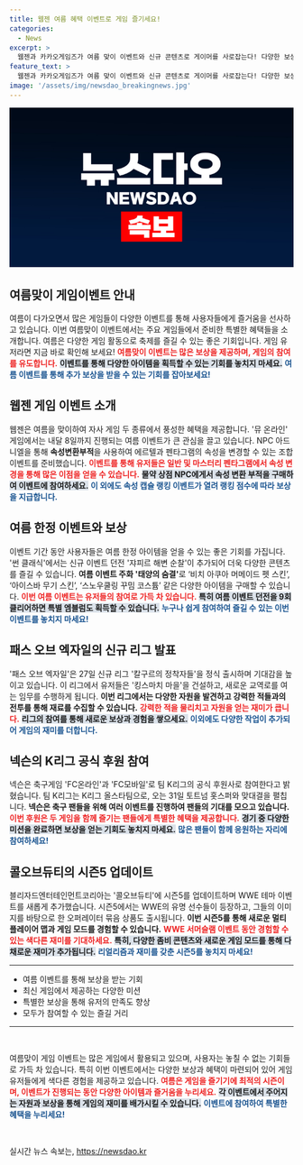 ```yaml
---
title: 웹젠 여름 혜택 이벤트로 게임 즐기세요!
categories:
  - News
excerpt: >
  웹젠과 카카오게임즈가 여름 맞이 이벤트와 신규 콘텐츠로 게이머를 사로잡는다! 다양한 보상과 미니게임, 새로운 리그 출시 소식까지 확인하세요. 당신의 여름 게임 활동을 더욱 풍성하게 만들어 줄 특별한 기회!
feature_text: >
  웹젠과 카카오게임즈가 여름 맞이 이벤트와 신규 콘텐츠로 게이머를 사로잡는다! 다양한 보상과 미니게임, 새로운 리그 출시 소식까지 확인하세요. 당신의 여름 게임 활동을 더욱 풍성하게 만들어 줄 특별한 기회!
image: '/assets/img/newsdao_breakingnews.jpg'
---
```


<p><img src="/assets/img/newsdao_breakingnews.jpg" alt="koreaapp 속보" /></p>

<h2 data-ke-size="size26">여름맞이 게임이벤트 안내</h2>

<p data-ke-size="size16">여름이 다가오면서 많은 게임들이 다양한 이벤트를 통해 사용자들에게 즐거움을 선사하고 있습니다. 이번 여름맞이 이벤트에서는 주요 게임들에서 준비한 특별한 혜택들을 소개합니다. 여름은 다양한 게임 활동으로 축제를 즐길 수 있는 좋은 기회입니다. 게임 유저라면 지금 바로 확인해 보세요! <b><span style="color: #ee2323;">여름맞이 이벤트는 많은 보상을 제공하며, 게임의 참여를 유도합니다.</span></b> <b><span style="background-color: #21538527;">이벤트를 통해 다양한 아이템을 획득할 수 있는 기회를 놓치지 마세요.</span></b> <b><span style="color: #1a5490;">여름 이벤트를 통해 추가 보상을 받을 수 있는 기회를 잡아보세요!</span></b></p>

<h2 data-ke-size="size26">웹젠 게임 이벤트 소개</h2>

<p data-ke-size="size16">웹젠은 여름을 맞이하여 자사 게임 두 종류에서 풍성한 혜택을 제공합니다. '뮤 온라인' 게임에서는 내달 8일까지 진행되는 여름 이벤트가 큰 관심을 끌고 있습니다. NPC 아드니엘을 통해 <b>속성변환부적</b>을 사용하여 에르텔과 펜타그램의 속성을 변경할 수 있는 조합 이벤트를 준비했습니다. <b><span style="color: #ee2323;">이벤트를 통해 유저들은 일반 및 마스터리 펜타그램에서 속성 변경을 통해 많은 이점을 얻을 수 있습니다.</span></b> <b><span style="background-color: #21538527;">물약 상점 NPC에게서 속성 변환 부적을 구매하여 이벤트에 참여하세요.</span></b> <b><span style="color: #1a5490;">이 외에도 속성 캡슐 랭킹 이벤트가 열려 랭킹 점수에 따라 보상을 지급합니다.</span></b></p>

<h2 data-ke-size="size26">여름 한정 이벤트와 보상</h2>

<p data-ke-size="size16">이벤트 기간 동안 사용자들은 여름 한정 아이템을 얻을 수 있는 좋은 기회를 가집니다. '썬 클래식'에서는 신규 이벤트 던전 '쟈피르 해변 순찰'이 추가되어 더욱 다양한 콘텐츠를 즐길 수 있습니다. <b>여름 이벤트 주화 '태양의 숨결'</b>로 ‘비치 아쿠아 머메이드 펫 스킨’, ‘아이스바 무기 스킨’, ‘스노우쿨링 꾸밈 코스튬’ 같은 다양한 아이템을 구매할 수 있습니다. <b><span style="color: #ee2323;">이번 여름 이벤트는 유저들의 참여로 가득 차 있습니다.</span></b> <b><span style="background-color: #21538527;">특히 여름 이벤트 던전을 9회 클리어하면 특별 엠블럼도 획득할 수 있습니다.</span></b> <b><span style="color: #1a5490;">누구나 쉽게 참여하여 즐길 수 있는 이번 이벤트를 놓치지 마세요!</span></b></p>

<h2 data-ke-size="size26">패스 오브 엑자일의 신규 리그 발표</h2>

<p data-ke-size="size16">'패스 오브 엑자일'은 27일 신규 리그 '칼구르의 정착자들'을 정식 출시하며 기대감을 높이고 있습니다. 이 리그에서 유저들은 '킹스마치 마을'을 건설하고, 새로운 교역로를 여는 임무를 수행하게 됩니다. <b>이번 리그에서는 다양한 자원을 발견하고 강력한 적들과의 전투를 통해 재료를 수집할 수 있습니다.</b> <b><span style="color: #ee2323;">강력한 적을 물리치고 자원을 얻는 재미가 큽니다.</span></b> <b><span style="background-color: #21538527;">리그의 참여를 통해 새로운 보상과 경험을 쌓으세요.</span></b> <b><span style="color: #1a5490;">이외에도 다양한 작업이 추가되어 게임의 재미를 더합니다.</span></b></p>

<h2 data-ke-size="size26">넥슨의 K리그 공식 후원 참여</h2>

<p data-ke-size="size16">넥슨은 축구게임 'FC온라인'과 'FC모바일'로 팀 K리그의 공식 후원사로 참여한다고 밝혔습니다. 팀 K리그는 K리그 올스타팀으로, 오는 31일 토트넘 홋스퍼와 맞대결을 펼칩니다. <b>넥슨은 축구 팬들을 위해 여러 이벤트를 진행하여 팬들의 기대를 모으고 있습니다.</b> <b><span style="color: #ee2323;">이번 후원은 두 게임을 함께 즐기는 팬들에게 특별한 혜택을 제공합니다.</span></b> <b><span style="background-color: #21538527;">경기 중 다양한 미션을 완료하면 보상을 얻는 기회도 놓치지 마세요.</span></b> <b><span style="color: #1a5490;">많은 팬들이 함께 응원하는 자리에 참여하세요!</span></b></p>

<h2 data-ke-size="size26">콜오브듀티의 시즌5 업데이트</h2>

<p data-ke-size="size16">블리자드엔터테인먼트코리아는 '콜오브듀티'에 시즌5를 업데이트하며 WWE 테마 이벤트를 새롭게 추가했습니다. 시즌5에서는 WWE의 유명 선수들이 등장하고, 그들의 이미지를 바탕으로 한 오퍼레이터 묶음 상품도 출시됩니다. <b>이번 시즌5를 통해 새로운 멀티플레이어 맵과 게임 모드를 경험할 수 있습니다.</b> <b><span style="color: #ee2323;">WWE 서머슬램 이벤트 동안 경험할 수 있는 색다른 재미를 기대하세요.</span></b> <b><span style="background-color: #21538527;">특히, 다양한 좀비 콘텐츠와 새로운 게임 모드를 통해 다채로운 재미가 추가됩니다.</span></b> <b><span style="color: #1a5490;">리얼리즘과 재미를 갖춘 시즌5를 놓치지 마세요!</span></b></p>

<hr>

<ul>
  <li>여름 이벤트를 통해 보상을 받는 기회</li>
  <li>최신 게임에서 제공하는 다양한 미션</li>
  <li>특별한 보상을 통해 유저의 만족도 향상</li>
  <li>모두가 참여할 수 있는 즐길 거리</li>
</ul>

<hr>

<p data-ke-size="size16">&nbsp;</p>

<p data-ke-size="size16">여름맞이 게임 이벤트는 많은 게임에서 활용되고 있으며, 사용자는 놓칠 수 없는 기회들로 가득 차 있습니다. 특히 이번 이벤트에서는 다양한 보상과 혜택이 마련되어 있어 게임 유저들에게 색다른 경험을 제공하고 있습니다. <b><span style="color: #ee2323;">여름은 게임을 즐기기에 최적의 시즌이며, 이벤트가 진행되는 동안 다양한 아이템과 즐거움을 누리세요.</span></b> <b><span style="background-color: #21538527;">각 이벤트에서 주어지는 자원과 보상을 통해 게임의 재미를 배가시킬 수 있습니다.</span></b> <b><span style="color: #1a5490;">이벤트에 참여하여 특별한 혜택을 누리세요!</span></b></p>

<p data-ke-size="size16">&nbsp;</p>
실시간 뉴스 속보는, <a href="https://newsdao.kr" rel="dofollow">https://newsdao.kr</a>


